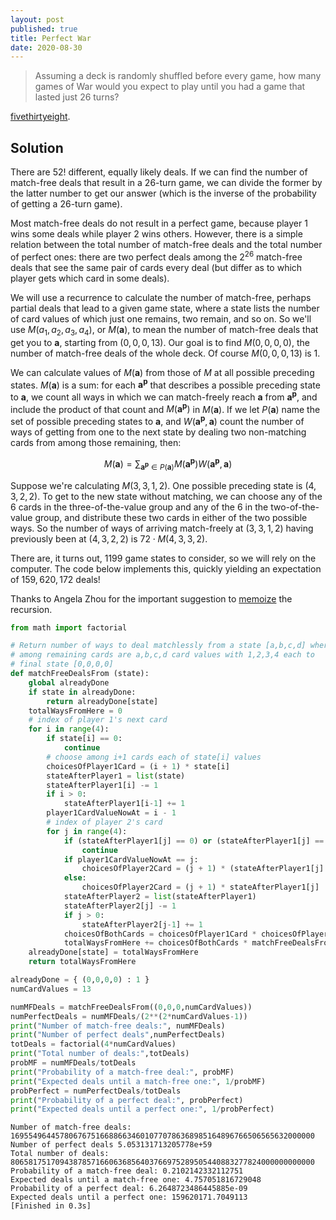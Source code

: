 ```yaml
---
layout: post
published: true
title: Perfect War
date: 2020-08-30
---
```


>Assuming a deck is randomly shuffled before every game, how many games of War would you expect to play until you had a game that lasted just 26 turns?

[fivethirtyeight](https://fivethirtyeight.com/features/can-you-cover-the-globe/).

<!--more-->

## Solution

There are $52!$ different, equally likely deals. If we can find the number of match-free deals that result in a $26$-turn game, we can divide the former by the latter number to get our answer (which is the inverse of the probability of getting a $26$-turn game).

Most match-free deals do not result in a perfect game, because player 1 wins some deals while player 2 wins others. However, there is a simple relation between the total number of match-free deals and the total number of perfect ones: there are two perfect deals among the $2^{26}$ match-free deals that see the same pair of cards every deal (but differ as to which player gets which card in some deals).

We will use a recurrence to calculate the number of match-free, perhaps partial deals that lead to a given game state, where a state lists the number of card values of which just one remains, two remain, and so on. So we'll use $M(a_1,a_2,a_3,a_4)$, or $M(\mathbf{a})$, to mean the number of match-free deals that get you to $\mathbf{a}$, starting from $(0,0,0,13)$. Our goal is to find $M(0,0,0,0)$, the number of match-free deals of the whole deck. Of course $M(0,0,0,13)$ is $1$.

We can calculate values of $M(\mathbf{a})$ from those of $M$ at all possible preceding states. $M(\mathbf{a})$ is a sum: for each $\mathbf{a^p}$ that describes a possible preceding state to $\mathbf{a}$, we count all ways in which we can match-freely reach $\mathbf{a}$ from $\mathbf{a^p}$, and include the product of that count and $M(\mathbf{a^p})$ in $M(\mathbf{a})$. If we let $P(\mathbf{a})$ name the set of possible preceding states to $\mathbf{a}$, and $W(\mathbf{a^p},\mathbf{a})$ count the number of ways of getting from one to the next state by dealing two non-matching cards from among those remaining, then:

$$M(\mathbf{a}) =
\sum_{\mathbf{a^p} \in P(\mathbf{a})} 
M(\mathbf{a^p}) W(\mathbf{a^p},\mathbf{a})$$

Suppose we're calculating $M(3,3,1,2)$. One possible preceding state is $(4,3,2,2)$. To get to the new state without matching, we can choose any of the $6$ cards in the three-of-the-value group and any of the $6$ in the two-of-the-value group, and distribute these two cards in either of the two possible ways. So the number of ways of arriving match-freely at $(3,3,1,2)$ having previously been at $(4,3,2,2)$ is $72 \cdot M(4,3,3,2)$.

There are, it turns out, $1199$ game states to consider, so we will rely on the computer. The code below implements this, quickly yielding an expectation of $159,620,172$ deals!

Thanks to Angela Zhou for the important suggestion to [memoize](https://en.wikipedia.org/wiki/Dynamic_programming) the recursion.

```python
from math import factorial

# Return number of ways to deal matchlessly from a state [a,b,c,d] where
# among remaining cards are a,b,c,d card values with 1,2,3,4 each to
# final state [0,0,0,0]
def matchFreeDealsFrom (state):
	global alreadyDone
	if state in alreadyDone:
		return alreadyDone[state]
	totalWaysFromHere = 0
	# index of player 1's next card
	for i in range(4):
		if state[i] == 0:
			continue
		# choose among i+1 cards each of state[i] values
		choicesOfPlayer1Card = (i + 1) * state[i]
		stateAfterPlayer1 = list(state)
		stateAfterPlayer1[i] -= 1
		if i > 0:
			stateAfterPlayer1[i-1] += 1
		player1CardValueNowAt = i - 1
		# index of player 2's card
		for j in range(4):
			if (stateAfterPlayer1[j] == 0) or (stateAfterPlayer1[j] == 1 and player1CardValueNowAt == j):
				continue
			if player1CardValueNowAt == j:
				choicesOfPlayer2Card = (j + 1) * (stateAfterPlayer1[j] - 1)
			else:
				choicesOfPlayer2Card = (j + 1) * stateAfterPlayer1[j]
			stateAfterPlayer2 = list(stateAfterPlayer1)
			stateAfterPlayer2[j] -= 1
			if j > 0:
				stateAfterPlayer2[j-1] += 1
			choicesOfBothCards = choicesOfPlayer1Card * choicesOfPlayer2Card
			totalWaysFromHere += choicesOfBothCards * matchFreeDealsFrom(tuple(stateAfterPlayer2))
	alreadyDone[state] = totalWaysFromHere
	return totalWaysFromHere

alreadyDone = { (0,0,0,0) : 1 }
numCardValues = 13

numMFDeals = matchFreeDealsFrom((0,0,0,numCardValues))
numPerfectDeals = numMFDeals/(2**(2*numCardValues-1))
print("Number of match-free deals:", numMFDeals)
print("Number of perfect deals",numPerfectDeals)
totDeals = factorial(4*numCardValues)
print("Total number of deals:",totDeals)
probMF = numMFDeals/totDeals
print("Probability of a match-free deal:", probMF)
print("Expected deals until a match-free one:", 1/probMF)
probPerfect = numPerfectDeals/totDeals
print("Probability of a perfect deal:", probPerfect)
print("Expected deals until a perfect one:", 1/probPerfect)
```

```
Number of match-free deals: 16955496445780676751668866346010770786368985164896766506565632000000
Number of perfect deals 5.053131713205778e+59
Total number of deals: 80658175170943878571660636856403766975289505440883277824000000000000
Probability of a match-free deal: 0.2102142332112751
Expected deals until a match-free one: 4.757051816729048
Probability of a perfect deal: 6.2648723486445885e-09
Expected deals until a perfect one: 159620171.7049113
[Finished in 0.3s]
```

<br>
